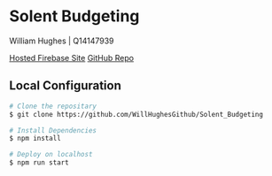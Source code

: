 # Solent Budgeting

William Hughes | Q14147939

[Hosted Firebase Site](https://solent-budgeting.web.app/)
[GitHub Repo](https://github.com/WillHughesGithub/Solent_Budgeting/)

## Local Configuration

```bash
# Clone the repositary
$ git clone https://github.com/WillHughesGithub/Solent_Budgeting

# Install Dependencies
$ npm install

# Deploy on localhost
$ npm run start
```